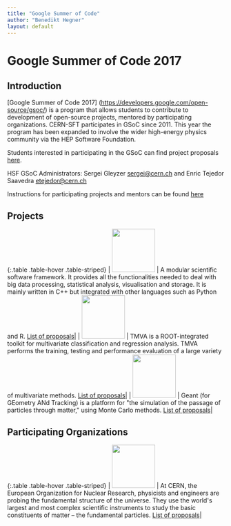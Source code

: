 ```yaml
---
title: "Google Summer of Code"
author: "Benedikt Hegner"
layout: default
---
```


# Google Summer of Code 2017

## Introduction

[Google Summer of Code 2017] (https://developers.google.com/open-source/gsoc/) is a program that allows students to contribute to development of open-source projects, mentored by participating organizations. CERN-SFT participates in GSoC since 2011. This year the program has been expanded to involve the wider high-energy physics community via the HEP Software Foundation.  

Students interested in participating in the GSoC can find project proposals [here](#Projects).

HSF GSoC Administrators: Sergei Gleyzer <a href="mailto:sergei@cern.ch">sergei@cern.ch</a> and Enric Tejedor Saavedra <a href="mailto:etejedor@cern.ch">etejedor@cern.ch</a>

Instructions for participating projects and mentors can be found [here]({{site.baseurl}}/gsoc/mentors.html)


## <a name="Projects"> Projects  </a>

{:.table .table-hover  .table-striped}
| <img src="{{site.baseurl}}/images/rootlogo.png" width="100"> | A modular scientific software framework. It provides all the functionalities needed to deal with big data processing, statistical analysis, visualisation and storage. It is mainly written in C++ but integrated with other languages such as Python and R. [List of proposals]({{site.baseurl}}/gsoc/project_root.html)|
| <img src="{{site.baseurl}}/images/tmva_logo.gif" width="100"> | TMVA is a ROOT-integrated toolkit for multivariate classification and regression analysis. TMVA performs the training, testing and performance evaluation of a large variety of multivariate methods. [List of proposals]({{site.baseurl}}/gsoc/project_tmva.html)|
| <img src="{{site.baseurl}}/images/geanttiny.gif" width="100"> | Geant (for GEometry ANd Tracking) is a platform for "the simulation of the passage of particles through matter," using Monte Carlo methods. [List of proposals]({{site.baseurl}}/gsoc/project_geant4.html)|

## Participating Organizations

{:.table .table-hover  .table-striped}
| <img src="{{site.baseurl}}/images/CERN-logo.jpg" width="100"> | At CERN, the European Organization for Nuclear Research, physicists and engineers are probing the fundamental structure of the universe. They use the world's largest and most complex scientific instruments to study the basic constituents of matter – the fundamental particles. [List of proposals]({{site.baseurl}}/gsoc/cern.html)|



